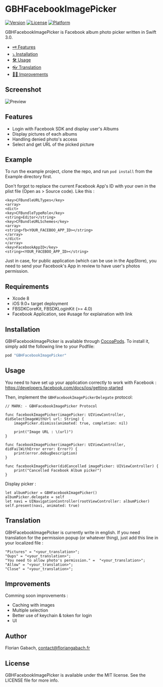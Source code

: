 # GBHFacebookImagePicker

[![Version](https://img.shields.io/cocoapods/v/GBHFacebookImagePicker.svg?style=flat)](http://cocoapods.org/pods/GBHFacebookImagePicker)
[![License](https://img.shields.io/cocoapods/l/GBHFacebookImagePicker.svg?style=flat)](http://cocoapods.org/pods/GBHFacebookImagePicker)
[![Platform](https://img.shields.io/cocoapods/p/GBHFacebookImagePicker.svg?style=flat)](http://cocoapods.org/pods/GBHFacebookImagePicker)

GBHFacebookImagePicker is Facebook album photo picker written in Swift 3.0.

- [🗝 Features](#features)
- [⤵️ Installation](#installation)
- [🛠 Usage](#usage)
- [👓 Translation](#translation)
- [💪🏼 Improvements](#improvements)


## Screenshot

![Preview](https://github.com/terflogag/GBHFacebookImagePicker/raw/master/preview.png)

## Features 

- Login with Facebook SDK and display user's Albums
- Display pictures of each albums 
- Handling denied photo's access 
- Select and get URL of the picked picture 

## Example

To run the example project, clone the repo, and run `pod install` from the Example directory first.

Don't forgot to replace the current Facebook App's ID with your own in the plist file (Open as > Source code). 
Like this :

```
<key>CFBundleURLTypes</key>
<array>
<dict>
<key>CFBundleTypeRole</key>
<string>Editor</string>
<key>CFBundleURLSchemes</key>
<array>
<string>fb<YOUR_FACEBOO_APP_ID></string>
</array>
</dict>
</array>
<key>FacebookAppID</key>
<string><YOUR_FACEBOO_APP_ID></string>
```

Just in case, for public application (which can be use in the AppStore), you need to send your Facebook's App in review to have user's photos permission.  

## Requirements

* Xcode 8 
* iOS 9.0+ target deployment
* FBSDKCoreKit, FBSDKLoginKit (>= 4.0)
* Facebook Application, see #usage for explaination with link 

## Installation

GBHFacebookImagePicker is available through [CocoaPods](http://cocoapods.org). To install
it, simply add the following line to your Podfile:

```ruby
pod "GBHFacebookImagePicker"
```

## Usage

You need to have set up your application correctly to work with Facebook : https://developers.facebook.com/docs/ios/getting-started

Then, implement the `GBHFacebookImagePickerDelegate` protocol:

```
// MARK: - GBHFacebookImagePicker Protocol

func facebookImagePicker(imagePicker: UIViewController, didSelectImageWithUrl url: String) {
    imagePicker.dismiss(animated: true, completion: nil)

    print("Image URL : \(url)")
}

func facebookImagePicker(imagePicker: UIViewController, didFailWithError error: Error?) {
    print(error.debugDescription)
}

func facebookImagePicker(didCancelled imagePicker: UIViewController) {
    print("Cancelled Facebook Album picker")
}
```

Display picker : 

```
let albumPicker = GBHFacebookImagePicker()
albumPicker.delegate = self
let navi = UINavigationController(rootViewController: albumPicker)
self.present(navi, animated: true)
```

## Translation 

GBHFacebookImagePicker is currently write in english. If you need translation for the permission popup (or whatever thing), just add this line in your localized file  :

```
"Pictures" = "<your_translation>";
"Oups" = "<your_translation>";
"You need to allow photo's permission." =  "<your_translation>";
"Allow" = "<your_translation>";
"Close" = "<your_translation>";
```

## Improvements

Comming soon improvements :
- Caching with images 
- Multiple selection
- Better use of keychain & token for login
- UI 

## Author

Florian Gabach, contact@floriangabach.fr

## License

GBHFacebookImagePicker is available under the MIT license. See the LICENSE file for more info.
